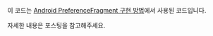 이 코드는 [Android PreferenceFragment 구현 방법](https://codechacha.com/ko/android-preference/)에서 사용된 코드입니다.

자세한 내용은 포스팅을 참고해주세요.
